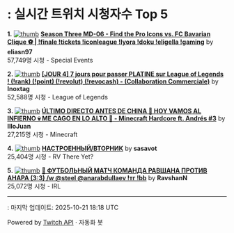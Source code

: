 # : 실시간 트위치 시청자수 Top 5

**1.** [![thumb](https://static-cdn.jtvnw.net/previews-ttv/live_user_eliasn97-320x180.jpg)](https://twitch.tv/eliasn97)
**[Season Three MD-06 - Find the Pro Icons vs. FC Bavarian Clique ⚽️ | !finale !tickets !iconleague !lyora !doku !eligella !gaming](https://twitch.tv/eliasn97)** by **eliasn97**<br>57,749명 시청  - Special Events

**2.** [![thumb](https://static-cdn.jtvnw.net/previews-ttv/live_user_inoxtag-320x180.jpg)](https://twitch.tv/Inoxtag)
**[[JOUR 4] 7 jours pour passer PLATINE sur League of Legends ! (!rank) (!point) (!revolut) (!revocash) - (Collaboration Commerciale)](https://twitch.tv/Inoxtag)** by **Inoxtag**<br>52,588명 시청  - League of Legends

**3.** [![thumb](https://static-cdn.jtvnw.net/previews-ttv/live_user_illojuan-320x180.jpg)](https://twitch.tv/IlloJuan)
**[ÚLTIMO DIRECTO ANTES DE CHINA 👲 HOY VAMOS AL INFIERNO 💀 ME CAGO EN LO ALTO 🥰 - Minecraft Hardcore ft. Andrés #3](https://twitch.tv/IlloJuan)** by **IlloJuan**<br>27,215명 시청  - Minecraft

**4.** [![thumb](https://static-cdn.jtvnw.net/previews-ttv/live_user_sasavot-320x180.jpg)](https://twitch.tv/sasavot)
**[НАСТРОЕННЫЙ/ВТОРНИК](https://twitch.tv/sasavot)** by **sasavot**<br>25,404명 시청  - RV There Yet?

**5.** [![thumb](https://static-cdn.jtvnw.net/previews-ttv/live_user_ravshann-320x180.jpg)](https://twitch.tv/RavshanN)
**[🛑 ФУТБОЛЬНЫЙ МАТЧ КОМАНДА РАВШАНА ПРОТИВ АНАРА (3:3)  /w @steel @anarabdullaev !тг !bb](https://twitch.tv/RavshanN)** by **RavshanN**<br>25,072명 시청  - IRL


---
: 마지막 업데이트: 2025-10-21 18:18 UTC

Powered by [Twitch API](https://dev.twitch.tv/docs/api/reference) · 자동화 봇